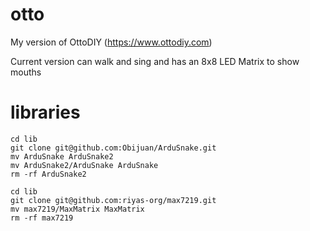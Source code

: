 # otto
My version of OttoDIY (https://www.ottodiy.com)

Current version can walk and sing and has an 8x8 LED Matrix to show mouths

# libraries
```
cd lib
git clone git@github.com:Obijuan/ArduSnake.git
mv ArduSnake ArduSnake2
mv ArduSnake2/ArduSnake ArduSnake
rm -rf ArduSnake2
```
```
cd lib
git clone git@github.com:riyas-org/max7219.git
mv max7219/MaxMatrix MaxMatrix
rm -rf max7219
```
